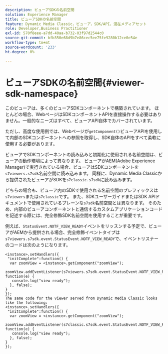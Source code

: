 ```yaml
---
description: ビューアSDKの名前空間
solution: Experience Manager
title: ビューアSDKの名前空間
feature: Dynamic Media Classic，ビューア，SDK/API，混在メディアセット
role: Developer,Business Practitioner
exl-id: 570f8eee-a7dd-40aa-b732-03f97d2544c0
source-git-commit: bfb350e68d9b7e86cec5ee75fe9280b12ce0e54e
workflow-type: tm+mt
source-wordcount: '233'
ht-degree: 0%

---
```


# ビューアSDKの名前空間{#viewer-sdk-namespace}

このビューアは、多くのビューアSDKコンポーネントで構築されています。 ほとんどの場合、WebページはSDKコンポーネントAPIを直接操作する必要はありません。一般的なニーズはすべて、ビューアAPI自体でカバーされています。

ただし、高度な使用例では、Webページが`getComponent()`ビューアAPIを使用して内部のSDKコンポーネントへの参照を取得し、SDK自体のAPIをすべて柔軟に使用する必要があります。

ビューアでSDKコンポーネントの読み込みと初期化に使用される名前空間は、ビューアの動作環境によって異なります。 ビューアがAEM(Adobe Experience Manager)で実行されている場合、ビューアはSDKコンポーネントを`s7viewers.s7sdk`名前空間に読み込みます。 同様に、Dynamic Media Classicから提供されたビューアがSDKを`s7classic.s7sdk`に読み込みます。

どちらの場合も、ビューア内のSDKで使用される名前空間のプレフィックスは`s7viewers`または`s7classic`です。 また、SDKユーザーガイドまたはSDK APIドキュメントで使用されているプレーンな`s7sdk`名前空間とは異なります。 そのため、内部のビューアコンポーネントと通信するカスタムアプリケーションコードを記述する際には、完全修飾SDK名前空間を使用することが重要です。

例えば、`StatusEvent.NOTF_VIEW_READY`イベントをリッスンする予定で、ビューアがAEMから提供される場合、完全修飾イベントタイプは`s7viewers.s7sdk.event.StatusEvent.NOTF_VIEW_READY`で、イベントリスナーのコードは次のようになります。

```
<instance>.setHandlers({ 
 "initComplete":function() { 
  var zoomView = <instance>.getComponent("zoomView"); 
   zoomView.addEventListener(s7viewers.s7sdk.event.StatusEvent.NOTF_VIEW_READY, function(e) { 
   console.log("view ready"); 
  }, false); 
} 
}); 
The same code for the viewer served from Dynamic Media Classic looks like the following: 
<instance>.setHandlers({ 
 "initComplete":function() { 
  var zoomView = <instance>.getComponent("zoomView"); 
   zoomView.addEventListener(s7classic.s7sdk.event.StatusEvent.NOTF_VIEW_READY, function(e) { 
   console.log("view ready"); 
  }, false); 
} 
});
```
